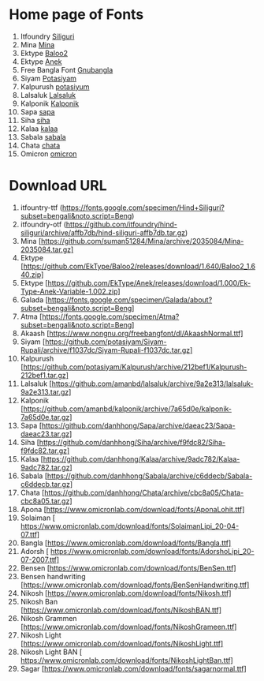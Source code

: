 # Home page of Fonts

1. Itfoundry [Siliguri](https://github.com/itfoundry/hind-siliguri)
2. Mina [Mina](https://github.com/suman51284)
3. Ektype [Baloo2](https://github.com/EkType/Baloo2)
4. Ektype [Anek](https://github.com/EkType/Anek)
5. Free Bangla Font [Gnubangla](https://www.nongnu.org/freebangfont/downloads.html)
6. Siyam [Potasiyam](https://github.com/potasiyam/Siyam-Rupali)
7. Kalpurush [potasiyum](https://github.com/potasiyam/Kalpurush)
8. Lalsaluk [Lalsaluk](https://github.com/amanbd/lalsaluk)
9. Kalponik [Kalponik](https://github.com/amanbd/kalponik)
10. Sapa [sapa](https://github.com/danhhong/Sapa)
11. Siha [siha](https://github.com/danhhong/Siha)
12. Kalaa [kalaa](https://github.com/danhhong/Kalaa)
13. Sabala [sabala](https://github.com/danhhong/Sabala)
14. Chata [chata](https://github.com/danhhong/Chata)
15. Omicron [omicron](https://www.omicronlab.com)

# Download URL 

1. itfountry-ttf (https://fonts.google.com/specimen/Hind+Siliguri?subset=bengali&noto.script=Beng)
2. itfoundry-otf  (https://github.com/itfoundry/hind-siliguri/archive/affb7db/hind-siliguri-affb7db.tar.gz)
3. Mina [https://github.com/suman51284/Mina/archive/2035084/Mina-2035084.tar.gz]
4. Ektype [https://github.com/EkType/Baloo2/releases/download/1.640/Baloo2_1.640.zip]
5. Ektype [https://github.com/EkType/Anek/releases/download/1.000/Ek-Type-Anek-Variable-1.002.zip]
6. Galada [https://fonts.google.com/specimen/Galada/about?subset=bengali&noto.script=Beng]
7. Atma [https://fonts.google.com/specimen/Atma?subset=bengali&noto.script=Beng]
8. Akaash [https://www.nongnu.org/freebangfont/dl/AkaashNormal.ttf]
9. Siyam [https://github.com/potasiyam/Siyam-Rupali/archive/f1037dc/Siyam-Rupali-f1037dc.tar.gz]
10. Kalpurush [https://github.com/potasiyam/Kalpurush/archive/212bef1/Kalpurush-212bef1.tar.gz]
11. Lalsaluk [https://github.com/amanbd/lalsaluk/archive/9a2e313/lalsaluk-9a2e313.tar.gz]
12. Kalponik [https://github.com/amanbd/kalponik/archive/7a65d0e/kalponik-7a65d0e.tar.gz]
13. Sapa [https://github.com/danhhong/Sapa/archive/daeac23/Sapa-daeac23.tar.gz]
14. Siha [https://github.com/danhhong/Siha/archive/f9fdc82/Siha-f9fdc82.tar.gz]
15. Kalaa [https://github.com/danhhong/Kalaa/archive/9adc782/Kalaa-9adc782.tar.gz]
16. Sabala [https://github.com/danhhong/Sabala/archive/c6ddecb/Sabala-c6ddecb.tar.gz]
17. Chata [https://github.com/danhhong/Chata/archive/cbc8a05/Chata-cbc8a05.tar.gz]
18. Apona [https://www.omicronlab.com/download/fonts/AponaLohit.ttf]
19. Solaiman [ https://www.omicronlab.com/download/fonts/SolaimanLipi_20-04-07.ttf]
20. Bangla [https://www.omicronlab.com/download/fonts/Bangla.ttf]
21. Adorsh [ https://www.omicronlab.com/download/fonts/AdorshoLipi_20-07-2007.ttf]
22. Bensen [https://www.omicronlab.com/download/fonts/BenSen.ttf]
23. Bensen handwriting [https://www.omicronlab.com/download/fonts/BenSenHandwriting.ttf]
24. Nikosh [https://www.omicronlab.com/download/fonts/Nikosh.ttf]
25. Nikosh Ban [https://www.omicronlab.com/download/fonts/NikoshBAN.ttf]
26. Nikosh Grammen [https://www.omicronlab.com/download/fonts/NikoshGrameen.ttf]
27. Nikosh Light [https://www.omicronlab.com/download/fonts/NikoshLight.ttf]
29. Nikosh Light BAN [ https://www.omicronlab.com/download/fonts/NikoshLightBan.ttf]
30. Sagar [https://www.omicronlab.com/download/fonts/sagarnormal.ttf]
